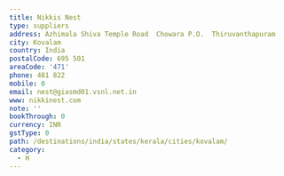 ```yaml
---
title: Nikkis Nest
type: suppliers
address: Azhimala Shiva Temple Road  Chowara P.O.  Thiruvanthapuram
city: Kovalam
country: India
postalCode: 695 501
areaCode: '471'
phone: 481 822
mobile: 0
email: nest@giasmd01.vsnl.net.in
www: nikkinest.com
note: ''
bookThrough: 0
currency: INR
gstType: 0
path: /destinations/india/states/kerala/cities/kovalam/
category:
  - H
---
```


